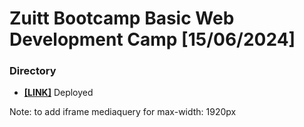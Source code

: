 # Zuitt Bootcamp Basic Web Development Camp [15/06/2024]
<h3><b>Directory</b></h3>
<p> <ul>
  <li><a href ="https://bakuncwa.github.io/fcbportfolio/"><b>[LINK]</b></a> Deployed</li>
</p> </ul>

Note: to add iframe mediaquery for max-width: 1920px
